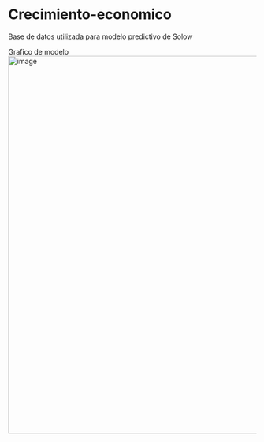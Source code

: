 # Crecimiento-economico
Base de datos utilizada para modelo predictivo de Solow


Grafico de modelo
<img width="764" alt="image" src="https://user-images.githubusercontent.com/67765423/224826847-7aa0ccd2-d3c6-4101-9c81-6efc360fbfc1.png">
